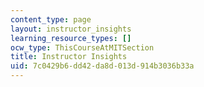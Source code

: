 ```yaml
---
content_type: page
layout: instructor_insights
learning_resource_types: []
ocw_type: ThisCourseAtMITSection
title: Instructor Insights
uid: 7c0429b6-dd42-da8d-013d-914b3036b33a
---
```


